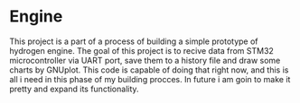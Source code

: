 # Engine
This project is a part of a process of building a simple prototype of hydrogen engine.
The goal of this project is to recive data from STM32 microcontroller via UART port, save them to a history file and draw some charts by GNUplot.
This code is capable of doing that right now, and this is all i need in this phase of my building procces. In future i am goin to make it pretty and expand
its functionality.
